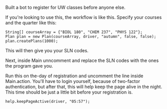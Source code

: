 Built a bot to register for UW classes before anyone else. 

If you're looking to use this, the workflow is like this. Specify your courses and the quarter like this: 
```
String[] courseArray = {"BIOL 180", "CHEM 237", "PHYS 122"};
Plan plan = new Plan(courseArray, driver, "autumn", false, false); 
plan.createPlans(1000); 
```

This will then give you your SLN codes. 

Next, inside Main unncomment and replace the SLN codes with the ones the program gave you. 

Run this on the-day of registration and uncomment the line inside Main.action. You'll have to login yourself, because of two-factor authentication, but after that, this will help keep the page alive in the night. This time should be just a little bit before your registration is. 
```
help.keepPageActive(driver, "05:57");
```
